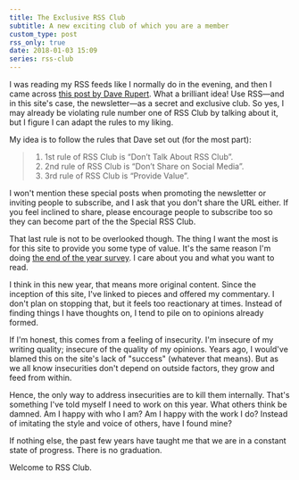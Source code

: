 ```yaml
---
title: The Exclusive RSS Club
subtitle: A new exciting club of which you are a member
custom_type: post
rss_only: true
date: 2018-01-03 15:09
series: rss-club
---
```


I was reading my RSS feeds like I normally do in the evening, and then I came across [this post by Dave Rupert](http://daverupert.com/2018/01/welcome-to-rss-club/). What a brilliant idea! Use RSS—and in this site's case, the newsletter—as a secret and exclusive club. So yes, I may already be violating rule number one of RSS Club by talking about it, but I figure I can adapt the rules to my liking.

My idea is to follow the rules that Dave set out (for the most part):

> 1. 1st rule of RSS Club is “Don’t Talk About RSS Club”.
> 2. 2nd rule of RSS Club is “Don’t Share on Social Media”.
> 3. 3rd rule of RSS Club is “Provide Value”.

I won't mention these special posts when promoting the newsletter or inviting people to subscribe, and I ask that you don't share the URL either. If you feel inclined to share, please encourage people to subscribe too so they can become part of the the Special RSS Club.

That last rule is not to be overlooked though. The thing I want the most is for this site to provide you some type of value. It's the same reason I'm doing [the end of the year survey](/2017/12/end-of-the-year-survey/). I care about you and what you want to read.

I think in this new year, that means more original content. Since the inception of this site, I've linked to pieces and offered my commentary. I don't plan on stopping that, but it feels too reactionary at times. Instead of finding things I have thoughts on, I tend to pile on to opinions already formed.

If I'm honest, this comes from a feeling of insecurity. I'm insecure of my writing quality; insecure of the quality of my opinions. Years ago, I would've blamed this on the site's lack of "success" (whatever that means). But as we all know insecurities don't depend on outside factors, they grow and feed from within.

Hence, the only way to address insecurities are to kill them internally. That's something I've told myself I need to work on this year. What others think be damned. Am I happy with who I am? Am I happy with the work I do? Instead of imitating the style and voice of others, have I found mine?

If nothing else, the past few years have taught me that we are in a constant state of progress. There is no graduation.

Welcome to RSS Club.
